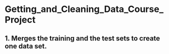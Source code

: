 # Getting_and_Cleaning_Data_Course_Project
## 1. Merges the training and the test sets to create one data set.
